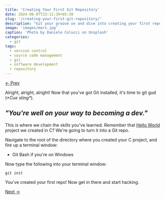 ```yaml
---
title: 'Creating Your First Git Repository'
date: 2024-06-07T23:11:39+05:30 
slug: '/creating-your-first-git-repository/'
description: "Git your groove on and dive into creating your first repo! Let's get coding with Git!"
image: 'images/mars.jpg'
caption: 'Photo by Daniele Colucci on Unsplash'
categories:
  - git
tags:
  - version control
  - source code management
  - git
  - software development
  - repository
---
```

[&larr; Prev](/posts/introduction-to-git/) 

Alright, alright, alright! Now that you've got Git installed, it's time to git gud (*\*Cue sting\**).

## *"You're well on your way to becoming a dev."*

This is where we chain the skills you've learned. Remember that [Hello World]() project we created in C? We're going to turn it into a Git repo.

Navigate to the root of the directory where you created your C project, and fire up a terminal window: 
- Git Bash if you're on Windows

Now type the following into your terminal window:

```
git init
```

You've created your first repo! Now get in there and start hacking.

[Next &rarr;]()
